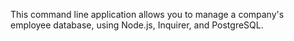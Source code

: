 This command line application allows you to manage a company's employee database, using Node.js, Inquirer, and PostgreSQL.
